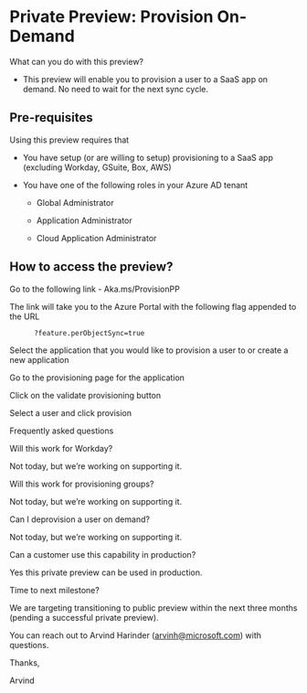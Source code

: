 # Private Preview: Provision On-Demand 

What can you do with this preview? 

- This preview will enable you to provision a user to a SaaS app on demand. No need to wait for the next sync cycle.  

  

## Pre-requisites  

Using this preview requires that 

- You have setup (or are willing to setup) provisioning to a SaaS app (excluding Workday, GSuite, Box, AWS) 

- You have one of the following roles in your Azure AD tenant 

  - Global Administrator 

  - Application Administrator 

  - Cloud Application Administrator 

   

## How to access the preview? 

Go to the following link - Aka.ms/ProvisionPP  

The link will take you to the Azure Portal with the following flag appended to the URL  

          ?feature.perObjectSync=true  

Select the application that you would like to provision a user to or create a new application  

Go to the provisioning page for the application 

Click on the validate provisioning button 

Select a user and click provision  

  

 

  

  

   

Frequently asked questions  

Will this work for Workday?  

Not today, but we’re working on supporting it. 

  

Will this work for provisioning groups? 

Not today, but we’re working on supporting it.   

  

Can I deprovision a user on demand?  

Not today, but we’re working on supporting it. 

  

Can a customer use this capability in production?  

Yes this private preview can be used in production.  

Time to next milestone?  

We are targeting transitioning to public preview within the next three months (pending a successful private preview).  

  

  

 You can reach out to Arvind Harinder (arvinh@microsoft.com) with questions. 

   

Thanks, 

Arvind  

  

 

 
